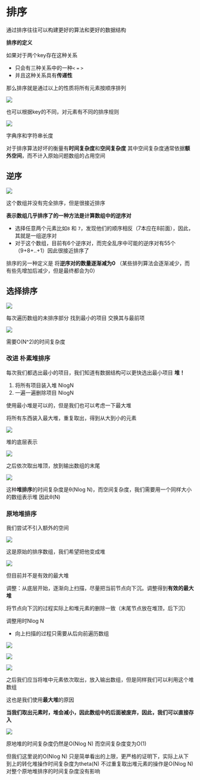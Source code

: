# 排序

通过排序往往可以构建更好的算法和更好的数据结构

**排序的定义**

如果对于两个key存在这种关系

* 只会有三种关系中的一种`<` `=` `>`
* 并且这种关系具有**传递性**

那么排序就是通过以上的性质将所有元素按顺序排列

![](img/8792dfa1.png)

也可以根据key的不同，对元素有不同的排序规则

![](img/0afaebc2.png)

字典序和字符串长度

对于排序算法好坏的衡量有**时间复杂度**和**空间复杂度** 其中空间复杂度通常依据**额外空间**，而不计入原始问题数组的占用空间

## 逆序

![](img/fec58be4.png)

这个数组并没有完全排序，但是很接近排序

**表示数组几乎排序了的一种方法是计算数组中的逆序对**

* 选择任意两个元素比如`8` 和 `7`，发现他们的顺序相反（7本应在8前面），因此，其就是一组逆序对
* 对于这个数组，目前有6个逆序对，而完全乱序中可能的逆序对有55个（9+8+..+1）因此很接近排序了

排序的另一种定义是 将**逆序对的数量逐渐减为0** （某些排列算法会逐渐减少，而有些先增加后减少，但是最终都会为0）

## 选择排序

![](img/e6848815.png)

每次遍历数组的未排序部分 找到最小的项目 交换其与最前项

![](img/36829d7b.png)

需要O(N^2)的时间复杂度

### 改进 朴素堆排序

每次我们都选出最小的项目，我们知道有数据结构可以更快选出最小项目 **堆！**

1. 将所有项目装入堆 NlogN
2. 一遍一遍删除项目 NlogN

使用最小堆是可以的，但是我们也可以考虑一下最大堆

将所有东西装入最大堆，重复取出，得到从大到小的元素

![](img/379559bb.png)

堆的底层表示

![](img/45e44411.png)

之后依次取出堆顶，放到输出数组的末尾

![](img/3a7ad1c3.png)

这种**堆排序**的时间复杂度是θ(Nlog N)，而空间复杂度，我们需要用一个同样大小的数组表示堆 因此θ(N)

### 原地堆排序

我们尝试不引入额外的空间

![](img/eb2005f8.png)

这是原始的排序数组，我们希望把他变成堆

![](img/c2269d8c.png)

但目前并不是有效的最大堆

调整：从底层开始，逐渐向上扫描，尽量把当前节点向下沉。调整得到**有效的最大堆**

将节点向下沉的过程实际上和堆元素的删除一致（末尾节点放在堆顶，后下沉）

调整用时Nlog N

* 向上扫描的过程只需要从后向前遍历数组

![](img/d0aee6b2.png)

![](img/cd46a4aa.png)

![](img/b4df8bef.jpg)

之后我们应当将堆中元素依次取出，放入输出数组，但是同样我们可以利用这个堆数组

这也是我们使用**最大堆**的原因

**当我们取出元素时，堆会减小，因此数组中的后面被废弃，因此，我们可以直接存入**

![](img/da7aa020.jpg)

原地堆的时间复杂度仍然是O(Nlog N) 而空间复杂度变为O(1)

但我们这里说的O(Nlog N) 只是简单看出的上限，更严格的证明下，实际上从下到上的转化堆操作时间复杂度为theta(N) 不过重复取出堆元素的操作是O(Nlog N) 对整个原地堆排序的时间复杂度没有影响
